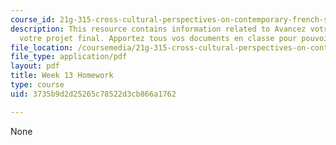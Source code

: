 ```yaml
---
course_id: 21g-315-cross-cultural-perspectives-on-contemporary-french-society-fall-2011
description: This resource contains information related to Avancez votre travail sur
  votre projet final. Apportez tous vos documents en classe pour pouvoir travailler.
file_location: /coursemedia/21g-315-cross-cultural-perspectives-on-contemporary-french-society-fall-2011/3735b9d2d25265c78522d3cb866a1762_MIT21G_315F11_hmkwk13.pdf
file_type: application/pdf
layout: pdf
title: Week 13 Homework
type: course
uid: 3735b9d2d25265c78522d3cb866a1762

---
```

None
